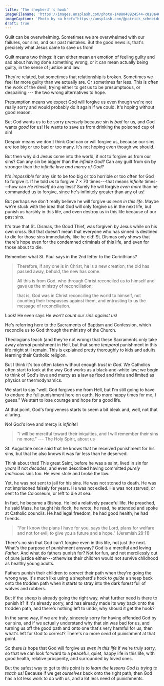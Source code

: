```yaml
---
title: 'The shepherd''s hook'
imageFilename: 'https://images.unsplash.com/photo-1488048924544-c818a467dacd?ixid=MnwxMjA3fDB8MHxwaG90by1wYWdlfHx8fGVufDB8fHx8&ixlib=rb-1.2.1&auto=format&fit=crop&w=1470&q=80'
imageCaption: 'Photo by <a href="https://unsplash.com/@patrick_schneider?utm_source=unsplash&utm_medium=referral&utm_content=creditCopyText">Patrick Schneider</a> on <a href="https://unsplash.com/?utm_source=unsplash&utm_medium=referral&utm_content=creditCopyText">Unsplash</a>'
draft: true
---
```


Guilt can be overwhelming. Sometimes we are overwhelmed with our failures, our sins, and our past mistakes. But the good news is, that's precisely what Jesus came to save us from!

Guilt means two things: it can either mean an emotion of feeling guilty and sad about having done something wrong, or it can mean actually being guilty, in the sense of justice and law.

They're related, but sometimes that relationship is broken. Sometimes we feel far more guilty than we actually are. Or sometimes far less. This is often the work of the devil, trying either to get us to be presumptuous, or despairing --- the two wrong alternatives to hope.

Presumption means we expect God will forgive us even though we're not really sorry and would probably do it again if we could. It's hoping without good reason.

But God wants us to be sorry *precisely* because sin is *bad* for us, and God wants *good* for us! He wants to save us from drinking the poisoned cup of sin!

Despair means we don't think God can or will forgive us, because our sins are too big or too bad or too many. It's not hoping even though we should.

But then why did Jesus come into the world, if not to forgive us from our sins? Can any sin be bigger than the *infinite God?* Can any guilt from sin by stronger than the *infinite love and mercy of God?*

It's *impossible* for any sin to be too big or too horrible or too often for God to forgive it. If he told *us* to forgive 7 &times; 70 times---that means *infinite* times---how can *He Himself* do any less? Surely he will forgive *even more* than he commanded us to forgive, since he's infinitely greater than any of us!

But perhaps we don't really believe he will forgive us *even in this life*. Maybe we're stuck with the idea that God will only forgive us in the next life, but punish us harshly in this life, and even destroy us in this life because of our past sins.

It's true that St. Dismas, the Good Thief, was forgiven by Jesus while on his own cross. But that doesn't mean that everyone who has sinned is destined to die for those sins immediately, like he did! St. Dismas only shows that there's hope even for the condemned criminals of this life, and even for those about to die.

Remember what St. Paul says in the 2nd letter to the Corinthians?

> Therefore, if any one is in Christ, he is a new creation; the old has passed away, behold, the new has come.
>
> All this is from God, who through Christ reconciled us to himself and gave us the ministry of reconciliation;
>
> that is, God was in Christ reconciling the world to himself, not counting their trespasses against them, and entrusting to us the message of reconciliation.

Look! He even says He *won't count our sins against us!*

He's referring here to the Sacraments of Baptism and Confession, which reconcile us to God through the ministry of the Church.

Theologians teach (and they're not wrong) that these Sacraments only take away *eternal* punishment in Hell, but that some *temporal* punishment in this life might still remain. This is explained pretty thoroughly to kids and adults learning their Catholic religion.

But I think it's too often taken without enough *trust in God.* We Catholics often start to look at the way God works as a black-and-white law; we begin to think of God's love and mercy as a law as fixed and finite and limited as physics or thermodynamics.

We start to say "well, God forgives me from Hell, but I'm still going to have to endure the full punishment here on earth. No more happy times for me, I guess." We start to lose courage and hope for a good life.

At that point, God's forgiveness starts to seem a bit bleak and, well, not that alluring.

No! God's love and mercy is *infinite*!

> "I will be merciful toward their iniquities, and I will remember their sins no more." --- The Holy Spirit, about us

St. Augustine once said that he knows that he received punishment for his sins, but that he also knows it was far less than he deserved.

Think about that! This great Saint, before he was a saint, lived in sin for *years* if not *decades*, and even described having committed *purely malicious* sins too. He even stole and broke the law.

Yet, he was not sent to jail for his sins. He was not stoned to death. He was not imprisoned falsely for years. He was not exiled. He was not starved, or sent to the Colosseum, or left to die at sea.

In fact, he became a Bishop. He led a relatively peaceful life. He preached, he said Mass, he taught his flock, he wrote, he read, he attended and spoke at Catholic councils. He had legal freedom, he had good health, he had friends.

> "For I know the plans I have for you, says the Lord, plans for welfare and not for evil, to give you a future and a hope." (Jeremiah 29:11)

There's no sin that God can't forgive even in this life, not just the next. What's the purpose of punishment anyway? God is a merciful and loving *Father*. And what do fathers punish for? Not for fun, and not mercilessly out of pure justice either---otherwise their children would not survive childhood as healthy young adults.

Fathers punish their children to *correct* their path when they're going the wrong way. It's much like using a shepherd's hook to *guide* a sheep back onto the trodden path when it starts to stray into the dark forest full of wolves and robbers.

But if the sheep is already going the right way, what further need is there to punish it? If it's already sorry, and has already made its way back onto the trodden path, and there's nothing left to undo, why should it get the hook?

In the same way, if we are truly, sincerely sorry for having offended God by our sins, and if we actually understand why that sin was bad for us, and turning us off the good path and onto one that's very harmful for us, then what's left for God to correct? There's no more *need* of punishment at that point.

So there *is* hope that God will forgive us *even in this life* if we're truly sorry, so that we can look forward to a peaceful, quiet, happy life in this life, with good health, relative prosperity, and surrounded by loved ones.

But the safest way to get to this point is to *learn the lessons God is trying to teach us!* Because if we get *ourselves* back onto the right path, then God has a lot less work to do with us, and a lot less need of punishments.
